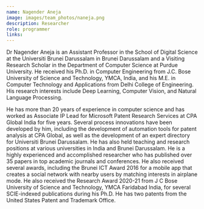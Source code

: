 ```yaml
---
name: Nagender Aneja
image: images/team_photos/naneja.png
description: Researcher
role: programmer
links:
---
```


Dr Nagender Aneja is an Assistant Professor in the School of Digital Science at the Universiti Brunei Darussalam in Brunei Darussalam and a Visiting Research Scholar in the Department of Computer Science at Purdue University. He received his Ph.D. in Computer Engineering from J.C. Bose University of Science and Technology, YMCA, India, and his M.E. in Computer Technology and Applications from Delhi College of Engineering. His research interests include Deep Learning, Computer Vision, and Natural Language Processing.

He has more than 20 years of experience in computer science and has worked as Associate IP Lead for Microsoft Patent Research Services at CPA Global India for five years. Several process innovations have been developed by him, including the development of automation tools for patent analysis at CPA Global, as well as the development of an expert directory for Universiti Brunei Darussalam. He has also held teaching and research positions at various universities in India and Brunei Darussalam. He is a highly experienced and accomplished researcher who has published over 35 papers in top academic journals and conferences. He also received several awards, including the Brunei ICT Award 2016 for a mobile app that creates a social network with nearby users by matching interests in airplane mode. He also received the Research Award 2020-21 from J C Bose University of Science and Technology, YMCA Faridabad India, for several SCIE-indexed publications during his Ph.D. He has two patents from the United States Patent and Trademark Office.